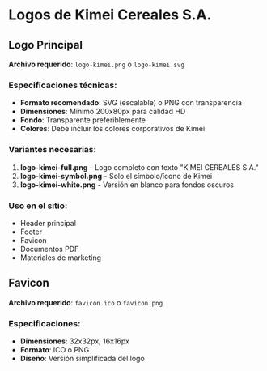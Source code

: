 # Logos de Kimei Cereales S.A.

## Logo Principal
**Archivo requerido**: `logo-kimei.png` o `logo-kimei.svg`

### Especificaciones técnicas:
- **Formato recomendado**: SVG (escalable) o PNG con transparencia
- **Dimensiones**: Mínimo 200x80px para calidad HD
- **Fondo**: Transparente preferiblemente
- **Colores**: Debe incluir los colores corporativos de Kimei

### Variantes necesarias:
1. **logo-kimei-full.png** - Logo completo con texto "KIMEI CEREALES S.A."
2. **logo-kimei-symbol.png** - Solo el símbolo/ícono de Kimei
3. **logo-kimei-white.png** - Versión en blanco para fondos oscuros

### Uso en el sitio:
- Header principal
- Footer
- Favicon
- Documentos PDF
- Materiales de marketing

## Favicon
**Archivo requerido**: `favicon.ico` o `favicon.png`

### Especificaciones:
- **Dimensiones**: 32x32px, 16x16px
- **Formato**: ICO o PNG
- **Diseño**: Versión simplificada del logo



